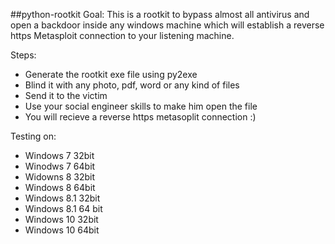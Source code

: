 ##python-rootkit
 Goal:
 This is a rootkit to bypass almost all antivirus and open a backdoor inside any windows machine which will establish a reverse https Metasploit connection to your listening machine. 
 
 Steps:
 - Generate the rootkit exe file using py2exe
 - Blind it with any photo, pdf, word or any kind of files
 - Send it to the victim
 - Use your social engineer skills to make him open the file
 - You will recieve a reverse https metasoplit connection :)
 
 Testing on:
 - Windows 7 32bit
 - Winodws 7 64bit
 - Widowns 8 32bit
 - Windows 8 64bit
 - Windows 8.1 32bit
 - Windows 8.1 64 bit
 - Windows 10 32bit
 - Windows 10 64bit
 
 
